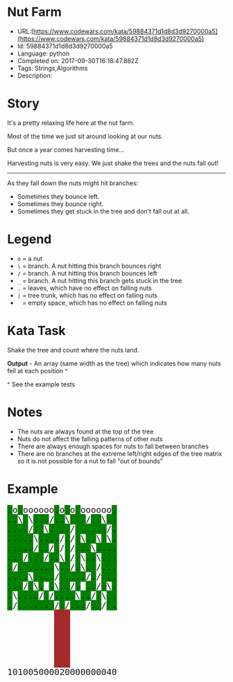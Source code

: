 # Nut Farm

 - URL:[https://www.codewars.com/kata/59884371d1d8d3d9270000a5](https://www.codewars.com/kata/59884371d1d8d3d9270000a5)
 - Id: 59884371d1d8d3d9270000a5
 - Language: python
 - Completed on: 2017-09-30T16:18:47.882Z
 - Tags: Strings,Algorithms
 - Description:
# Story

It's a pretty relaxing life here at the nut farm.

Most of the time we just sit around looking at our nuts.

But once a year comes harvesting time...

Harvesting nuts is very easy. We just shake the trees and the nuts fall out!

---

As they fall down the nuts might hit branches:
* Sometimes they bounce left.
* Sometimes they bounce right.
* Sometimes they get stuck in the tree and don't fall out at all.

# Legend

* ```o``` = a nut
* ```\``` = branch. A nut hitting this branch bounces right
* ```/``` = branch. A nut hitting this branch bounces left
* ```_``` = branch. A nut hitting this branch gets stuck in the tree
* ```.``` = leaves, which have no effect on falling nuts
* ```|``` = tree trunk, which has no effect on falling nuts
* ``` ``` = empty space, which has no effect on falling nuts

# Kata Task

Shake the tree and count where the nuts land.

**Output** - An array (same width as the tree) which indicates how many nuts fell at each position ^

^ See the example tests

# Notes

* The nuts are always found at the top of the tree
* Nuts do not affect the falling patterns of other nuts
* There are always enough spaces for nuts to fall between branches
* There are no branches at the extreme left/right edges of the tree matrix so it is not possible for a nut to fall "out of bounds"

# Example

<pre style='font-size:20px;line-height:22px;'>
<span style='background:green'>.</span>o<span style='background:green'>.</span>oooooo<span style='background:green'>.</span>o<span style='background:green'>.</span>o<span style='background:green'>.</span>oooooo<span style='background:green'>.</span>
<span style='background:green'>.</span><span style='background:green'>.</span>\<span style='background:green'>.</span>\<span style='background:green'>.</span><span style='background:green'>.</span><span style='background:green'>.</span>/<span style='background:green'>.</span><span style='background:green'>.</span>\<span style='background:green'>.</span><span style='background:green'>.</span><span style='background:green'>.</span>/<span style='background:green'>.</span><span style='background:green'>.</span>\<span style='background:green'>.</span><span style='background:green'>.</span>
<span style='background:green'>.</span><span style='background:green'>.</span><span style='background:green'>.</span><span style='background:green'>.</span>/<span style='background:green'>.</span><span style='background:green'>.</span>\<span style='background:green'>.</span><span style='background:green'>.</span><span style='background:green'>.</span><span style='background:green'>.</span>/<span style='background:green'>.</span><span style='background:green'>.</span><span style='background:green'>.</span><span style='background:green'>.</span><span style='background:green'>.</span><span style='background:green'>.</span>/<span style='background:green'>.</span>
<span style='background:green'>.</span><span style='background:green'>.</span><span style='background:green'>.</span><span style='background:green'>.</span><span style='background:green'>.</span>\<span style='background:green'>.</span><span style='background:green'>.</span><span style='background:green'>.</span><span style='background:green'>.</span>/<span style='background:green'>.</span>/<span style='background:green'>.</span>\<span style='background:green'>.</span><span style='background:green'>.</span>\<span style='background:green'>.</span>\<span style='background:green'>.</span>
<span style='background:green'>.</span><span style='background:green'>.</span><span style='background:green'>.</span><span style='background:green'>.</span><span style='background:green'>.</span>/<span style='background:green'>.</span><span style='background:green'>.</span>/<span style='background:green'>.</span>/<span style='background:green'>.</span>/<span style='background:green'>.</span><span style='background:green'>.</span><span style='background:green'>.</span>\<span style='background:green'>.</span><span style='background:green'>.</span><span style='background:green'>.</span><span style='background:green'>.</span>
<span style='background:green'>.</span><span style='background:green'>.</span><span style='background:green'>.</span>/<span style='background:green'>.</span><span style='background:green'>.</span><span style='background:green'>.</span>/<span style='background:green'>.</span><span style='background:green'>.</span>\<span style='background:green'>.</span>/<span style='background:green'>.</span>\<span style='background:green'>.</span><span style='background:green'>.</span>\<span style='background:green'>.</span><span style='background:green'>.</span><span style='background:green'>.</span>
<span style='background:green'>.</span>/<span style='background:green'>.</span><span style='background:green'>.</span><span style='background:green'>.</span><span style='background:green'>.</span><span style='background:green'>.</span><span style='background:green'>.</span><span style='background:green'>.</span>\<span style='background:green'>.</span><span style='background:green'>.</span>/<span style='background:green'>.</span>\<span style='background:green'>.</span><span style='background:green'>.</span>/<span style='background:green'>.</span><span style='background:green'>.</span><span style='background:green'>.</span>
<span style='background:green'>.</span><span style='background:green'>.</span><span style='background:green'>.</span><span style='background:green'>.</span>\<span style='background:green'>.</span><span style='background:green'>.</span><span style='background:green'>.</span><span style='background:green'>.</span>/<span style='background:green'>.</span><span style='background:green'>.</span><span style='background:green'>.</span><span style='background:green'>.</span><span style='background:green'>.</span>/<span style='background:green'>.</span>/<span style='background:green'>.</span><span style='background:green'>.</span><span style='background:green'>.</span>
<span style='background:green'>.</span><span style='background:green'>.</span><span style='background:green'>.</span>/<span style='background:green'>.</span>\<span style='background:green'>.</span>_<span style='background:green'>.</span>\<span style='background:green'>.</span><span style='background:green'>.</span>/<span style='background:green'>.</span>_<span style='background:green'>.</span><span style='background:green'>.</span>/<span style='background:green'>.</span>\<span style='background:green'>.</span>
<span style='background:green'>.</span>\<span style='background:green'>.</span><span style='background:green'>.</span><span style='background:green'>.</span><span style='background:green'>.</span>/<span style='background:green'>.</span>/<span style='background:green'>.</span><span style='background:green'>.</span><span style='background:green'>.</span><span style='background:green'>.</span>\<span style='background:green'>.</span><span style='background:green'>.</span>/<span style='background:green'>.</span>\<span style='background:green'>.</span><span style='background:green'>.</span>
<span style='background:green'>.</span>/<span style='background:green'>.</span><span style='background:green'>.</span><span style='background:green'>.</span><span style='background:green'>.</span><span style='background:green'>.</span><span style='background:green'>.</span><span style='background:green'>.</span>/<span style='background:green'>.</span>/<span style='background:green'>.</span><span style='background:green'>.</span><span style='background:green'>.</span>/<span style='background:green'>.</span><span style='background:green'>.</span>/<span style='background:green'>.</span><span style='background:green'>.</span>
         <span style='background:brown'> </span><span style='background:brown'> </span><span style='background:brown'> </span>
         <span style='background:brown'> </span><span style='background:brown'> </span><span style='background:brown'> </span>
         <span style='background:brown'> </span><span style='background:brown'> </span><span style='background:brown'> </span>
         <span style='background:brown'> </span><span style='background:brown'> </span><span style='background:brown'> </span>
         <span style='background:brown'> </span><span style='background:brown'> </span><span style='background:brown'> </span>
         <span style='background:brown'> </span><span style='background:brown'> </span><span style='background:brown'> </span>
101005000020000000040
</pre>
